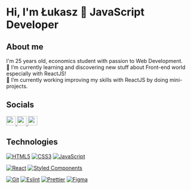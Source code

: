 # Hi, I'm Łukasz 👋 JavaScript Developer

## About me 
I'm 25 years old, economics student with passion to Web Development. <br>
🌱 I’m currently learning and discovering new stuff about Front-end world especially with ReactJS! <br>
🔭 I’m currently working improving my skills with ReactJS by doing mini-projects.


## Socials
<p>
  
  <a href="https://twitter.com/_Aroniero">
   <img src="https://img.shields.io/badge/twitter-%231DA1F2.svg?&style=for-the-badge&logo=twitter&logoColor=white" height=25>
  </a> 
  <a href="https://www.linkedin.com/in/%C5%82ukasz-godlewski-9077051b3/">
    <img src="https://img.shields.io/badge/linkedin-%230077B5.svg?&style=for-the-badge&logo=linkedin&logoColor=white" height=25>
  </a> 
  <a href="https://www.instagram.com/aron_iero_d/">
    <img src="https://img.shields.io/badge/instagram-%23E4405F.svg?&style=for-the-badge&logo=instagram&logoColor=white" height=25>
  </a> 
 
</p>


## Technologies 

[![HTML5](https://img.shields.io/badge/-HTML5-E34F26?style=for-the-badge&logo=html5&logoColor=white&https://github.com/Aroniero)](https://github.com/Aroniero)
[![CSS3](https://img.shields.io/badge/-CSS3-1572B6?style=for-the-badge&logo=css3&link=https://github.com/Aroniero)](https://github.com/olafsulich/)
[![JavaScript](https://img.shields.io/badge/-JavaScript-black?style=for-the-badge&logo=javascript&link=https://github.com/Aroniero)](https://github.com/Aroniero)


[![React](https://img.shields.io/badge/-React-black?style=for-the-badge&logo=react)](https://github.com/Aroniero)
[![Styled Components](https://img.shields.io/badge/-StyledComponents-blue?style=for-the-badge&color=black&logo=Styled-Components&logoColor=pink)](https://github.com/Aroniero)

[![Git](https://img.shields.io/badge/-Git-black?style=for-the-badge&logo=git&https://github.com/Aroniero)](https://github.com/Aroniero)
[![Eslint](https://img.shields.io/badge/-Eslint-purple?style=for-the-badge&logo=Eslint&logoColor=white)](https://github.com/olafsulich/)
[![Prettier](https://img.shields.io/badge/-Prettier-blue?style=for-the-badge&logo=Prettier&logoColor=white)](https://github.com/olafsulich/)
[![Figma](https://img.shields.io/badge/-Figma-gray?style=for-the-badge&logo=Figma&logoColor=white)](https://github.com/olafsulich/)
<!--
**Aroniero/Aroniero** is a ✨ _special_ ✨ repository because its `README.md` (this file) appears on your GitHub profile.

Here are some ideas to get you started:

- 🔭 I’m currently working on ...
- 🌱 I’m currently learning ...
- 👯 I’m looking to collaborate on ...
- 🤔 I’m looking for help with ...
- 💬 Ask me about ...
- 📫 How to reach me: ...
- 😄 Pronouns: ...
- ⚡ Fun fact: ...
-->
